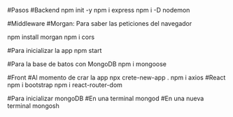 #Pasos
#Backend
npm init -y
npm i express
npm i -D nodemon

#Middleware
#Morgan: Para saber las peticiones del navegador 

npm install morgan
npm i cors


#Para inicializar la app
npm start

#Para la base de batos con MongoDB
npm i mongoose

#Front
#Al momento de crar la app
npx crete-new-app .
npm i axios 
#React
npm i bootstrap
npm i react-router-dom

#Para inicializar mongoDB
#En una terminal
mongod
#En una nueva terminal
mongosh